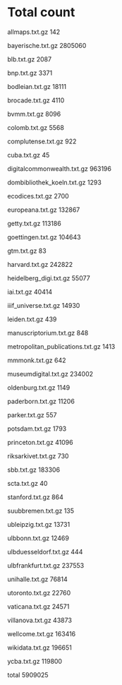 # Total count

allmaps.txt.gz
142


bayerische.txt.gz
2805060


blb.txt.gz
2087


bnp.txt.gz
3371


bodleian.txt.gz
18111


brocade.txt.gz
4110


bvmm.txt.gz
8096


colomb.txt.gz
5568


complutense.txt.gz
922


cuba.txt.gz
45


digitalcommonwealth.txt.gz
963196


dombibliothek_koeln.txt.gz
1293


ecodices.txt.gz
2700


europeana.txt.gz
132867


getty.txt.gz
113186


goettingen.txt.gz
104643


gtm.txt.gz
83


harvard.txt.gz
242822


heidelberg_digi.txt.gz
55077


iai.txt.gz
40414


iiif_universe.txt.gz
14930


leiden.txt.gz
439


manuscriptorium.txt.gz
848


metropolitan_publications.txt.gz
1413


mmmonk.txt.gz
642


museumdigital.txt.gz
234002


oldenburg.txt.gz
1149


paderborn.txt.gz
11206


parker.txt.gz
557


potsdam.txt.gz
1793


princeton.txt.gz
41096


riksarkivet.txt.gz
730


sbb.txt.gz
183306


scta.txt.gz
40


stanford.txt.gz
864


suubbremen.txt.gz
135


ubleipzig.txt.gz
13731


ulbbonn.txt.gz
12469


ulbduesseldorf.txt.gz
444


ulbfrankfurt.txt.gz
237553


unihalle.txt.gz
76814


utoronto.txt.gz
22760


vaticana.txt.gz
24571


villanova.txt.gz
43873


wellcome.txt.gz
163416


wikidata.txt.gz
196651


ycba.txt.gz
119800


total
5909025
